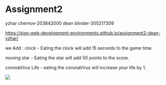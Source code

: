 # Assignment2

yzhar chernov-203842000
dean blinder-305217309
 
https://sise-web-development-environments.github.io/assignment2-dean-yzhar/

we Add :
clock - Eating the clock will add 15 seconds to the game time.

moving star -  Eating the star will add 50 points to the score.

coronaVirus Life - eating the coronaVirus will increase your life by 1.

![](https://kapwi.ng/c/YFAs79d0)

